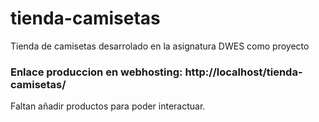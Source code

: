 # tienda-camisetas
Tienda de camisetas desarrolado en la asignatura DWES como proyecto
### Enlace produccion en webhosting: http://localhost/tienda-camisetas/
Faltan añadir productos para poder interactuar.
